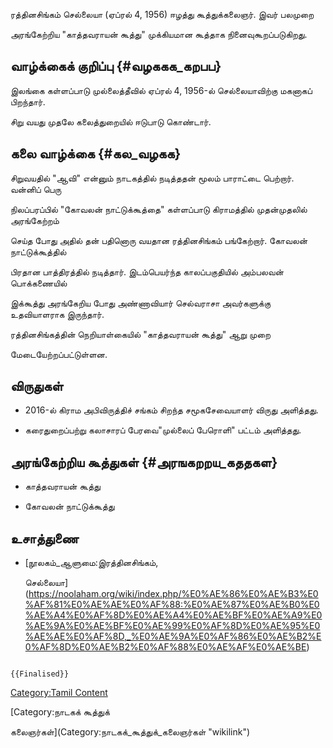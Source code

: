 ரத்தினசிங்கம் செல்லையா (ஏப்ரல் 4, 1956) ஈழத்து கூத்துக்கலைஞர். இவர் பலமுறை
அரங்கேற்றிய \"காத்தவராயன் கூத்து\" முக்கியமான கூத்தாக நினைவுகூறப்படுகிறது.

## வாழ்க்கைக் குறிப்பு {#வழககக_கறபப}

இலங்கை கள்ளப்பாடு முல்லைத்தீவில் ஏப்ரல் 4, 1956-ல் செல்லையாவிற்கு மகனாகப் பிறந்தார்.
சிறு வயது முதலே கலைத்துறையில் ஈடுபாடு கொண்டார்.

## கலை வாழ்க்கை {#கல_வழகக}

சிறுவயதில் \"ஆவி\" என்னும் நாடகத்தில் நடித்ததன் மூலம் பாராட்டை பெற்றார். வன்னிப் பெரு
நிலப்பரப்பில் \"கோவலன் நாட்டுக்கூத்தை\" கள்ளப்பாடு கிராமத்தில் முதன்முதலில் அரங்கேற்றம்
செய்த போது அதில் தன் பதினொரு வயதான ரத்தினசிங்கம் பங்கேற்றார். கோவலன் நாட்டுக்கூத்தில்
பிரதான பாத்திரத்தில் நடித்தார். இடம்பெயர்ந்த காலப்பகுதியில் அம்பலவன் பொக்கணையில்
இக்கூத்து அரங்கேறிய போது அண்ணாவியார் செல்வராசா அவர்களுக்கு உதவியாளராக இருந்தார்.
ரத்தினசிங்கத்தின் நெறியாள்கையில் \"காத்தவராயன் கூத்து\" ஆறு முறை
மேடையேற்றப்பட்டுள்ளன.

## விருதுகள்

-   2016-ல் கிராம அபிவிருத்திச் சங்கம் சிறந்த சமூகசேவையாளர் விருது அளித்தது.
-   கரைதுறைப்பற்று கலாசாரப் பேரவை\"முல்லைப் பேரொளி\" பட்டம் அளித்தது.

## அரங்கேற்றிய கூத்துகள் {#அரஙகறறய_கததகள}

-   காத்தவராயன் கூத்து
-   கோவலன் நாட்டுக்கூத்து

## உசாத்துணை

-   [நூலகம்\_ஆளுமை:இரத்தினசிங்கம்,
    செல்லையா](https://noolaham.org/wiki/index.php/%E0%AE%86%E0%AE%B3%E0%AF%81%E0%AE%AE%E0%AF%88:%E0%AE%87%E0%AE%B0%E0%AE%A4%E0%AF%8D%E0%AE%A4%E0%AE%BF%E0%AE%A9%E0%AE%9A%E0%AE%BF%E0%AE%99%E0%AF%8D%E0%AE%95%E0%AE%AE%E0%AF%8D,_%E0%AE%9A%E0%AF%86%E0%AE%B2%E0%AF%8D%E0%AE%B2%E0%AF%88%E0%AE%AF%E0%AE%BE)

```{=mediawiki}
{{Finalised}}
```
[Category:Tamil Content](Category:Tamil_Content "wikilink")
[Category:நாடகக் கூத்துக்
கலைஞர்கள்](Category:நாடகக்_கூத்துக்_கலைஞர்கள் "wikilink")
